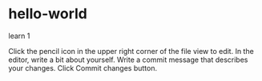 # hello-world
learn 1

Click the pencil icon in the upper right corner of the file view to edit.
In the editor, write a bit about yourself.
Write a commit message that describes your changes.
Click Commit changes button.
